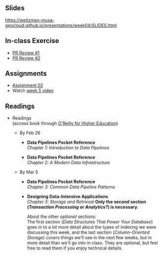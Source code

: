 ## Slides

https://weitzman-musa-geocloud.github.io/presentations/week04/SLIDES.html

## In-class Exercise

* [PR Review #1](https://github.com/Weitzman-MUSA-GeoCloud/assignment02/pull/1)
* [PR Review #2](https://github.com/Weitzman-MUSA-GeoCloud/assignment02/pull/2)

## Assignments

* [Assignment 02](https://github.com/Weitzman-MUSA-GeoCloud/assignment02/)
* Watch [week 5 video](https://share.descript.com/view/idEqeuDQrUB)

## Readings

* Readings  
  (access book through [O'Reilly for Higher Education](http://hdl.library.upenn.edu.proxy.library.upenn.edu/1017/7026/1))

  * By Feb 26

    * **Data Pipelines Pocket Reference**  
      *Chapter 1: Introduction to Data Pipelines*

    * **Data Pipelines Pocket Reference**  
      *Chapter 2: A Modern Data Infrastructure*

  * By Mar 5

    * **Data Pipelines Pocket Reference**  
      *Chapter 3: Common Data Pipeline Patterns*

    * **Designing Data-Intensive Applications**  
      *Chapter 3: Storage and Retrieval* **Only the second section (_Transaction Processing or Analytics?_) is necessary.**

      About the other _optional_ sections:  
      The first section (*Data Structures That Power Your Database*) goes in to a lot more detail about the types of indexing we were discussing this week, and the last section (*Column-Oriented Storage*) covers things we'll see in the next few weeks, but in more detail than we'll go into in class. They are optional, but feel free to read them if you enjoy technical details.
